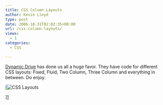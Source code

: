 ```yaml
---
title: CSS Column Layouts
author: Kevin Lloyd
type: post
date: 2006-10-31T02:02:35+00:00
url: /css-column-layouts/
views:
  - 1
categories:
  - CSS

---
```

[Dynamic Drive][1] has done us all a huge favor. They have code for different CSS layouts: Fixed, Fluid, Two Column, Three Column and everything in between. Do enjoy.

[<img id="image110" alt="CSS Layouts" src="https://i1.wp.com/webdevelopment2.com/wp-content/uploads/2006/10/css-layouts.PNG?ssl=1" data-recalc-dims="1" />
  
][1]

 [1]: http://www.dynamicdrive.com/style/layouts/ "CSS Layouts"